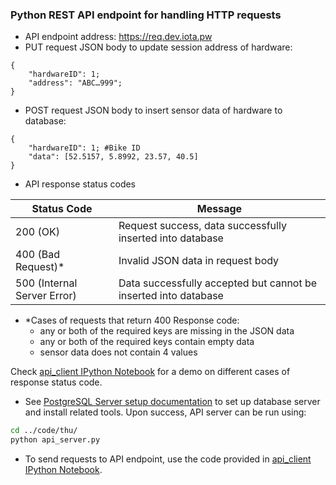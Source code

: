 ### Python REST API endpoint for handling HTTP requests 
- API endpoint address: https://req.dev.iota.pw
- PUT request JSON body to update session address of hardware: 
```
{
    "hardwareID": 1; 
    "address": "ABC…999"; 
}
```
- POST request JSON body to insert sensor data of hardware to database:
```
{
    "hardwareID": 1; #Bike ID
    "data": [52.5157, 5.8992, 23.57, 40.5]
}
```
- API response status codes

Status Code | Message 
---------|----------
200 (OK) | Request success, data successfully inserted into database
400 (Bad Request)* | Invalid JSON data in request body 
500 (Internal Server Error) | Data successfully accepted but cannot be inserted into database 

- *Cases of requests that return 400 Response code:
    - any or both of the required keys are missing in the JSON data
    - any or both of the required keys contain empty data
    - sensor data does not contain 4 values
    
Check [api_client IPython Notebook](../code/thu/api_client.ipynb) for a demo on different cases of response status code.

- See [PostgreSQL Server setup documentation](database_server.md) to set up database server and install related tools. Upon success, API server can be run using:
```bash
cd ../code/thu/
python api_server.py
```
- To send requests to API endpoint, use the code provided in [api_client IPython Notebook](../code/thu/api_client.ipynb).
